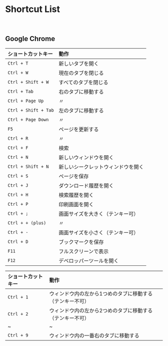 # Shortcut List

<br>

## Google Chrome

|ショートカットキー|動作|
|:---|:---|
|`Ctrl + T`|新しいタブを開く|
|`Ctrl + W`|現在のタブを閉じる|
|`Ctrl + Shift + W`|すべてのタブを閉じる|
|`Ctrl + Tab`|右のタブに移動する|
|`Ctrl + Page Up`|〃|
|`Ctrl + Shift + Tab`|左のタブに移動する|
|`Ctrl + Page Down`|〃|
|`F5`|ページを更新する|
|`Ctrl + R`|〃|
|`Ctrl + F`|検索|
|`Ctrl + N`|新しいウィンドウを開く|
|`Ctrl + Shift + N`|新しいシークレットウィンドウを開く|
|`Ctrl + S`|ページを保存|
|`Ctrl + J`|ダウンロード履歴を開く|
|`Ctrl + H`|検索履歴を開く|
|`Ctrl + P`|印刷画面を開く|
|`Ctrl + ;`|画面サイズを大きく（テンキー可）|
|`Ctrl + + (plus)`|〃|
|`Ctrl + -`|画面サイズを小さく（テンキー可）|
|`Ctrl + D`|ブックマークを保存|
|`F11`|フルスクリーンで表示|
|`F12`|デベロッパーツールを開く|

|ショートカットキー|動作|
|:---|:---|
|`Ctrl + 1`|ウィンドウ内の左から1つめのタブに移動する（テンキー不可）|
|`Ctrl + 2`|ウィンドウ内の左から2つめのタブに移動する（テンキー不可）|
|~|~|
|`Ctrl + 9`|ウィンドウ内の一番右のタブに移動する|

<br>
